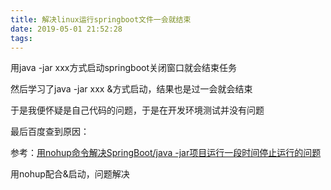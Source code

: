 ```yaml
---
title: 解决linux运行springboot文件一会就结束
date: 2019-05-01 21:52:28
tags:
---
```

用java -jar xxx方式启动springboot关闭窗口就会结束任务

然后学习了java -jar xxx &方式启动，结果也是过一会就会结束

于是我便怀疑是自己代码的问题，于是在开发环境测试并没有问题

最后百度查到原因：

参考：[用nohup命令解决SpringBoot/java -jar项目运行一段时间停止运行的问题](https://blog.csdn.net/moshowgame/article/details/82621913 "参考用nohup命令解决SpringBoot/java -jar项目运行一段时间停止运行的问题")

用nohup配合&启动，问题解决
